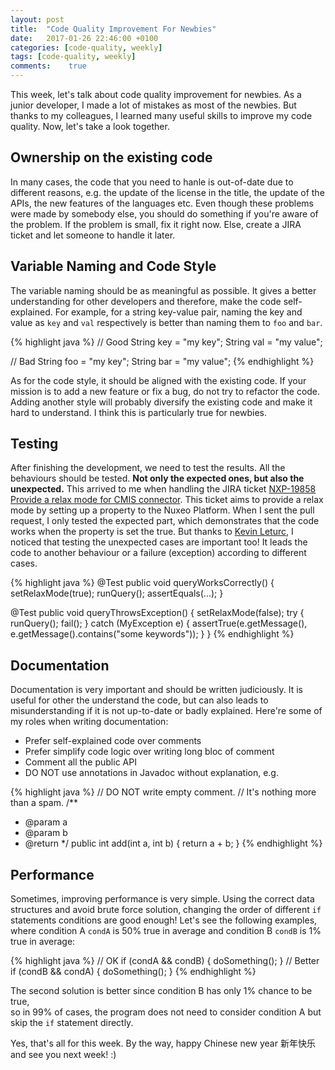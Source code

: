 ```yaml
---
layout: post
title:  "Code Quality Improvement For Newbies"
date:   2017-01-26 22:46:00 +0100
categories: [code-quality, weekly]
tags: [code-quality, weekly]
comments:    true
---
```


This week, let's talk about code quality improvement for newbies. As a junior
developer, I made a lot of mistakes as most of the newbies. But thanks to my
colleagues, I learned many useful skills to improve my code quality. Now, let's
take a look together.

<!--more-->

## Ownership on the existing code

In many cases, the code that you need to hanle is out-of-date due to different
reasons, e.g. the update of the license in the title, the update of the APIs,
the new features of the languages etc. Even though these problems were made by
somebody else, you should do something if you're aware of the problem. If the
problem is small, fix it right now. Else, create a JIRA ticket and let someone
to handle it later.

## Variable Naming and Code Style

The variable naming should be as meaningful as possible. It gives a better
understanding for other developers and therefore, make the code self-explained.
For example, for a string key-value pair, naming the key and value as `key` and
`val` respectively is better than naming them to `foo` and `bar`.

{% highlight java %}
// Good
String key = "my key";
String val = "my value";

// Bad
String foo = "my key";
String bar = "my value";
{% endhighlight %}

As for the code style, it should be aligned with the existing code. If your
mission is to add a new feature or fix a bug, do not try to refactor the code.
Adding another style will probably diversify the existing code and make it hard
to understand. I think this is particularly true for newbies.

## Testing

After finishing the development, we need to test the results. All the behaviours
should be tested. **Not only the expected ones, but also the unexpected.** This
arrived to me when handling the JIRA ticket [NXP-19858 Provide a relax mode for
CMIS connector][NXP-19858]. This ticket aims to provide a relax mode by setting
up a property to the Nuxeo Platform. When I sent the pull request, I only tested
the expected part, which demonstrates that the code works when the property is
set the true. But thanks to [Kevin Leturc][kevin], I noticed that testing the
unexpected cases are important too! It leads the code to another behaviour or
a failure (exception) according to different cases.

{% highlight java %}
@Test
public void queryWorksCorrectly() {
  setRelaxMode(true);
  runQuery();
  assertEquals(...);
}

@Test
public void queryThrowsException() {
  setRelaxMode(false);
  try {
    runQuery();
    fail();
  } catch (MyException e) {
    assertTrue(e.getMessage(), e.getMessage().contains("some keywords"));
  }
}
{% endhighlight %}

## Documentation

Documentation is very important and should be written judiciously. It is useful
for other the understand the code, but can also leads to misunderstanding if it
is not up-to-date or badly explained. Here're some of my roles when writing
documentation:

- Prefer self-explained code over comments
- Prefer simplify code logic over writing long bloc of comment
- Comment all the public API
- DO NOT use annotations in Javadoc without explanation, e.g.

{% highlight java %}
// DO NOT write empty comment.
// It's nothing more than a spam.
/**
 * @param a
 * @param b
 * @return
 */
public int add(int a, int b) {
  return a + b;
}
{% endhighlight %}

## Performance

Sometimes, improving performance is very simple. Using the correct data
structures and avoid brute force solution, changing the order of different `if`
statements conditions are good enough! Let's see the following examples, where
condition A `condA` is 50% true in average and condition B `condB` is 1% true in
average:

{% highlight java %}
// OK
if (condA && condB) {
  doSomething();
}
// Better
if (condB && condA) {
  doSomething();
}
{% endhighlight %}

The second solution is better since condition B has only 1% chance to be true,\
so in 99% of cases, the program does not need to consider condition A but skip
the `if` statement directly.

Yes, that's all for this week. By the way, happy Chinese new year 新年快乐 and
see you next week! :)

[kevin]: https://github.com/kevinleturc
[NXP-19858]: https://jira.nuxeo.com/browse/NXP-19858
